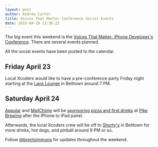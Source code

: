 ```yaml
--- 
layout: post
author: Andrew Carter
title: Voices That Matter Conference Social Events
date: 2010-04-20 23:36:22
---
```


The big event this weekend is the [Voices That Matter: iPhone Developer's Conference](http://www.voicesthatmatter.com/iPhone2010/). There are several events planned.

All the social events have been posted to the calendar.

## Friday April 23

Local Xcoders would like to have a pre-conference party Friday night starting at the [Lava Lounge](http://maps.google.com/maps?hl=en&client=safari&ie=UTF8&q=lava+lounge+seattle&fb=1&gl=us&hq=lava+lounge&hnear=seattle&cid=0,0,12784257241694604551&ei=TpvOS4PLLI3gsQPXwemRAg&ved=0CAcQnwIwAA&z=16&iwloc=A) in Belltown around 7 PM.

## Saturday April 24

[Appular](http://appular.com) and [MailChimp](http://www.mailchip.com) will be [sponsoring pizza and first drinks](http://twitter.com/VTM_iphone/status/12533731827) at [Pike Brewing](http://maps.google.com/maps?client=safari&oe=UTF-8&ie=UTF8&q=Pike+brewing&fb=1&gl=us&hq=Pike+brewing&hnear=Mercer+Island,+WA&cid=0,0,3595736869435393357&ei=SJrOS8jWIY7esgOIh6WvDg&ved=0CAcQnwIwAA&z=16&iwloc=A) after the iPhone to iPad panel.

Afterwards, the local Xcoders crew will be off to [Shorty's](http://maps.google.com/maps?hl=en&client=safari&ie=UTF8&q=shorty's+seattle&fb=1&gl=us&hq=shorty's&hnear=seattle&cid=0,0,4122743210926147142&ei=lpvOS_G-EIK-sgPe8JmvDg&ved=0CAcQnwIwAA&ll=47.613859,-122.344909&spn=0.008867,0.013368&z=16&iwloc=A) in Belltown for more drinks, hot dogs, and pinball around 9 PM or so.

Follow [@brentsimmons](http://twitter.com/brentsimmons) for updates throughout the weekend.

